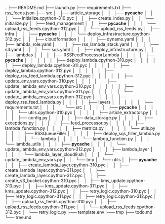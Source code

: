 .
├── README.md
├── launch.py
├── requirements.txt
├── rss_feeds.json
├── src
│   ├── article_storage
│   │   ├── __pycache__
│   │   │   └── initialize.cpython-310.pyc
│   │   ├── create_index.py
│   │   └── initialize.py
│   ├── feed_management
│   │   ├── __pycache__
│   │   │   └── upload_rss_feeds.cpython-312.pyc
│   │   └── upload_rss_feeds.py
│   ├── infra
│   │   ├── __pycache__
│   │   │   └── deploy_infrastructure.cpython-312.pyc
│   │   ├── cloudformation
│   │   │   ├── dynamo.yaml
│   │   │   ├── lambda_role.yaml
│   │   │   ├── rss_lambda_stack.yaml
│   │   │   ├── s3.yaml
│   │   │   └── sqs.yaml
│   │   ├── deploy_infrastructure.py
│   │   ├── lambdas
│   │   │   ├── RSSFeedProcessorLambda
│   │   │   │   ├── __pycache__
│   │   │   │   │   ├── deploy_lambda.cpython-310.pyc
│   │   │   │   │   ├── deploy_lambda.cpython-311.pyc
│   │   │   │   │   ├── deploy_lambda.cpython-312.pyc
│   │   │   │   │   ├── deploy_rss_feed_lambda.cpython-312.pyc
│   │   │   │   │   ├── update_env_vars.cpython-310.pyc
│   │   │   │   │   ├── update_lambda_env_vars.cpython-310.pyc
│   │   │   │   │   ├── update_lambda_env_vars.cpython-311.pyc
│   │   │   │   │   └── update_lambda_env_vars.cpython-312.pyc
│   │   │   │   ├── deploy_rss_feed_lambda.py
│   │   │   │   ├── layers
│   │   │   │   │   └── requirements.txt
│   │   │   │   └── src
│   │   │   │       ├── __pycache__
│   │   │   │       │   └── utils.cpython-310.pyc
│   │   │   │       ├── article_extractor.py
│   │   │   │       ├── config.py
│   │   │   │       ├── data_storage.py
│   │   │   │       ├── exceptions.py
│   │   │   │       ├── feed_processor.py
│   │   │   │       ├── lambda_function.py
│   │   │   │       ├── metrics.py
│   │   │   │       └── utils.py
│   │   │   ├── RSSQueueFiller
│   │   │   │   ├── deploy_sqs_filler_lambda.py
│   │   │   │   └── lambda
│   │   │   │       └── lambda_function.py
│   │   │   └── lambda_utils
│   │   │       ├── __pycache__
│   │   │       │   └── update_lambda_env_vars.cpython-312.pyc
│   │   │       ├── lambda_layer
│   │   │       │   └── lambda_layer_cloud9.sh
│   │   │       └── update_lambda_env_vars.py
│   │   └── tmp
│   └── utils
│       ├── __pycache__
│       │   ├── create_lambda_layer.cpython-310.pyc
│       │   ├── create_lambda_layer.cpython-311.pyc
│       │   ├── create_lambda_layer.cpython-312.pyc
│       │   ├── create_s3_bucket.cpython-310.pyc
│       │   ├── kms_update.cpython-310.pyc
│       │   ├── kms_update.cpython-311.pyc
│       │   ├── kms_update.cpython-312.pyc
│       │   ├── retry_logic.cpython-310.pyc
│       │   ├── retry_logic.cpython-311.pyc
│       │   ├── retry_logic.cpython-312.pyc
│       │   ├── upload_rss_feeds.cpython-310.pyc
│       │   ├── upload_rss_feeds.cpython-311.pyc
│       │   └── upload_rss_feeds.cpython-312.pyc
│       └── retry_logic.py
├── template.env
├── tmp
├── todo.md
└── tree.md
